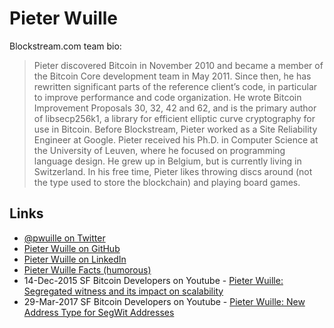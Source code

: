 
# Pieter Wuille

Blockstream.com team bio:

> Pieter discovered Bitcoin in November 2010 and became a member of the Bitcoin Core development team in May 2011. Since then, he has rewritten significant parts of the reference client’s code, in particular to improve performance and code organization. He wrote Bitcoin Improvement Proposals 30, 32, 42 and 62, and is the primary author of libsecp256k1, a library for efficient elliptic curve cryptography for use in Bitcoin. Before Blockstream, Pieter worked as a Site Reliability Engineer at Google. Pieter received his Ph.D. in Computer Science at the University of Leuven, where he focused on programming language design. He grew up in Belgium, but is currently living in Switzerland. In his free time, Pieter likes throwing discs around (not the type used to store the blockchain) and playing board games.

## Links

* [@pwuille on Twitter](https://twitter.com/pwuille)
* [Pieter Wuille on GitHub](https://github.com/sipa)
* [Pieter Wuille on LinkedIn](https://www.linkedin.com/in/pieterwuille/)
* [Pieter Wuille Facts (humorous)](http://pieterwuillefacts.com/)
* 14-Dec-2015 SF Bitcoin Developers on Youtube - [Pieter Wuille: Segregated witness and its impact on scalability](https://www.youtube.com/watch?v=NOYNZB5BCHM)
* 29-Mar-2017 SF Bitcoin Developers on Youtube - [Pieter Wuille: New Address Type for SegWit Addresses](https://www.youtube.com/watch?v=NqiN9VFE4CU)
